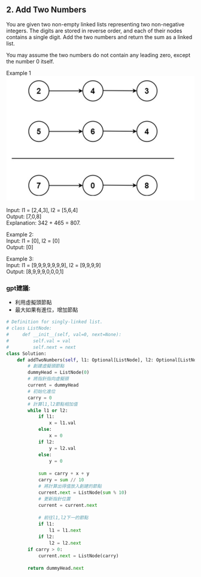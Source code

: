 ## 2. Add Two Numbers

You are given two non-empty linked lists representing two non-negative integers. The digits are stored in reverse order, and each of their nodes contains a single digit. Add the two numbers and return the sum as a linked list.

You may assume the two numbers do not contain any leading zero, except the number 0 itself.

Example 1\
![alt text](image.png)

Input: l1 = [2,4,3], l2 = [5,6,4]\
Output: [7,0,8]\
Explanation: 342 + 465 = 807.

Example 2:\
Input: l1 = [0], l2 = [0]\
Output: [0]

Example 3:\
Input: l1 = [9,9,9,9,9,9,9], l2 = [9,9,9,9]\
Output: [8,9,9,9,0,0,0,1]

### gpt建議:
- 利用虛擬頭節點
- 最大如果有進位，增加節點

```python
# Definition for singly-linked list.
# class ListNode:
#     def __init__(self, val=0, next=None):
#         self.val = val
#         self.next = next
class Solution:
    def addTwoNumbers(self, l1: Optional[ListNode], l2: Optional[ListNode]) -> Optional[ListNode]:
        # 創建虛擬頭節點
        dummyHead = ListNode(0)
        # 將指針指向虛擬頭
        current = dummyHead
        # 初始化進位
        carry = 0
        # 計算l1,l2節點相加值
        while l1 or l2:
            if l1:
                x = l1.val
            else:
                x = 0
            if l2:
                y = l2.val
            else:
                y = 0
            
            sum = carry + x + y
            carry = sum // 10
            # 將計算出得值放入創建的節點
            current.next = ListNode(sum % 10)
            # 更新指針位置
            current = current.next

            # 前往l1,l2下一的節點
            if l1:
                l1 = l1.next
            if l2:
                l2 = l2.next
        if carry > 0:
            current.next = ListNode(carry)

        return dummyHead.next
```
